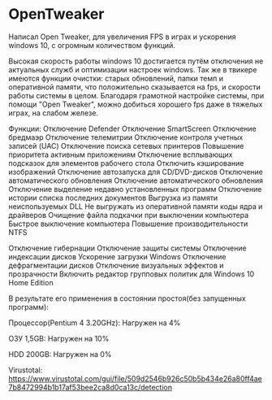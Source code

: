 # OpenTweaker
Написал Open Tweaker, для увеличения FPS в играх и ускорения windows 10, с огромным количеством функций.

Высокая скорость работы windows 10 достигается путём отключения не актуальных служб и оптимизации настроек windows. Так же в твикере имеются функции очистки: старых обновлений,  папки темп и оперативной памяти, что положительно сказывается на fps, и скорости работы системы в целом.
Благодаря грамотной настройке системы, при помощи "Open Tweaker", можно добиться хорошего fps даже в тяжелых играх, на слабом железе.

Функции:
Отключение Defender
Отключение SmartScreen
Отключение бредмаэр
Отключение телемитрии
Отключение контроля учетных записей (UAC)
Отключение поиска сетевых принтеров
Повышение приоритета активным приложениям
Отключение всплывающих подсказок для элементов рабочего стола
Отключить кэширование изображений
Отключение автозапуска для CD/DVD-дисков
Отключение автоматического обновления
Отключение автоматического обновления
Отключение выделение недавно установленных программ
Отключение истории списка последних документов
Выгрузка из памяти неиспользуемых DLL
Не выгружать из оперативной памяти коды ядра и драйверов
Очищение файла подкачки при выключении компьютера
Быстрое выключение компьютера
Повышение производительности NTFS





Отключение гибернации
Отключение защиты системы
Отключение индексации дисков
Ускорение загрузки Windows
Отключение дефрагментации дисков
Отключение визуальных эффектов и прозрачности
Включить редактор групповых политик для Windows 10 Home Edition





 В результате его применения в состоянии простоя(без запущенных программ):

Процессор(Pentium 4  3.20GHz):
Нагружен на 4%

ОЗУ 1,5GB:
Нагружен на 10%

HDD 200GB:
Нагружен на 0%


Virustotal:
https://www.virustotal.com/gui/file/509d2546b926c50b5b434e26a80ff4ae7b8472994b1b17af53bee2ca8d0ca13c/detection
